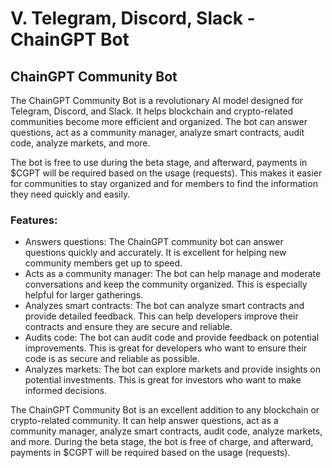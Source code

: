 # V. Telegram, Discord, Slack - ChainGPT Bot

## ChainGPT Community Bot

The ChainGPT Community Bot is a revolutionary AI model designed for Telegram, Discord, and Slack. It helps blockchain and crypto-related communities become more efficient and organized. The bot can answer questions, act as a community manager, analyze smart contracts, audit code, analyze markets, and more.

The bot is free to use during the beta stage, and afterward, payments in $CGPT will be required based on the usage (requests). This makes it easier for communities to stay organized and for members to find the information they need quickly and easily.

### Features:

* Answers questions: The ChainGPT community bot can answer questions quickly and accurately. It is excellent for helping new community members get up to speed.
* Acts as a community manager: The bot can help manage and moderate conversations and keep the community organized. This is especially helpful for larger gatherings.
* Analyzes smart contracts: The bot can analyze smart contracts and provide detailed feedback. This can help developers improve their contracts and ensure they are secure and reliable.
* Audits code: The bot can audit code and provide feedback on potential improvements. This is great for developers who want to ensure their code is as secure and reliable as possible.
* Analyzes markets: The bot can explore markets and provide insights on potential investments. This is great for investors who want to make informed decisions.

The ChainGPT Community Bot is an excellent addition to any blockchain or crypto-related community. It can help answer questions, act as a community manager, analyze smart contracts, audit code, analyze markets, and more. During the beta stage, the bot is free of charge, and afterward, payments in $CGPT will be required based on the usage (requests).
